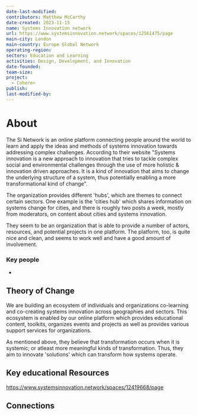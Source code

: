 ```yaml
---
date-last-modified: 
contributors: Matthew McCarthy
date-created: 2023-11-15
name: Systems Innovation network
url: https://www.systemsinnovation.network/spaces/12561475/page
main-city: London
main-country: Europe Global Network
operating-region: 
sectors: Education and Learning
activities: Design, Development, and Innovation
date-founded: 
team-size: 
project:
  - Cohere+
publish: 
last-modified-by:
---
```


# About 

The Si Network is an online platform connecting people around the world to learn and apply the ideas and methods of systems innovation towards addressing complex challenges. According to their website "Systems innovation is a new approach to innovation that tries to tackle complex social and environmental challenges through the use of more holistic & innovation driven approaches. It is a kind of innovation that aims to change  the underlying structure of a system, thus potentially enabling a more transformational kind of change".

The organization provides different 'hubs', which are themes to connect certain sectors. One example is the 'cities hub' which shares information on systems change for cities, and there is roughly two posts a week, mostly from moderators, 
on content about cities and systems innovation. 

They seem to be an organization that is able to provide a number of actors, resources, and potential projects in one platform. The platform, too, is quite nice and clean, and seems to work well and have a good amount of involvement. 
### Key people 

- 

## Theory of Change 

We are building an ecosystem of individuals and organizations co-learning and co-creating systems innovation across geographies and sectors. This ecosystem is enabled by our online platform which provides educational content, toolkits, organizes events and projects as well as provides various support services for organizations. 

As mentioned above, they believe that transformation occurs when it is systemic; or atleast more meaningful kinds of transformation. Thus, they aim to innovate 'solutions' which can transform how systems operate. 

## Key educational Resources 

https://www.systemsinnovation.network/spaces/12419668/page

## Connections 



